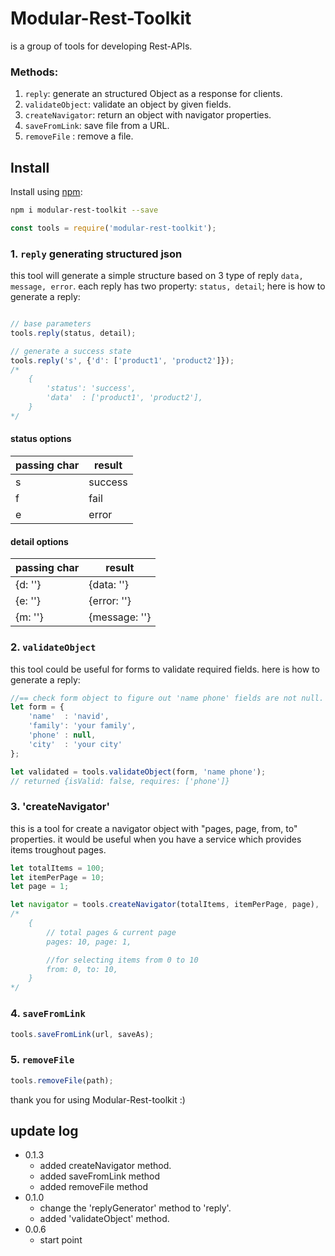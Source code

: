 # Modular-Rest-Toolkit
is a group of tools for developing Rest-APIs. 


### Methods:
1. `reply`: generate an structured Object as a response for clients.
2. `validateObject`: validate an object by given fields.
3. `createNavigator`: return an object with navigator properties.
4. `saveFromLink`: save file from a URL.
5. `removeFile` : remove a file.

## Install 

Install using [npm](https://www.npmjs.com/package/modular-rest):

```sh
npm i modular-rest-toolkit --save
```
```js
const tools = require('modular-rest-toolkit');
```

### 1. `reply` generating structured json
this tool will generate a simple structure based on 3 type of reply `data, message, error`. each reply has two property: `status, detail`;
here is how to generate a reply:
```js

// base parameters
tools.reply(status, detail);

// generate a success state
tools.reply('s', {'d': ['product1', 'product2']});
/*
    {
        'status': 'success',
        'data'  : ['product1', 'product2'],
    }
*/
```

#### status options
| passing char | result |
| ------------ | ------ |
| s | success |
| f | fail |
| e | error |

#### detail options
| passing char | result |
| ------------ | ------ |
| {d: ''} | {data: ''} |
| {e: ''} | {error: ''} |
| {m: ''} | {message: ''} |


### 2. `validateObject`
this tool could be useful for forms to validate required fields.
here is how to generate a reply:
```js
//== check form object to figure out 'name phone' fields are not null. ==
let form = {
    'name'  : 'navid',
    'family': 'your family',
    'phone' : null,
    'city'  : 'your city'
};

let validated = tools.validateObject(form, 'name phone');
// returned {isValid: false, requires: ['phone']}
```

### 3. 'createNavigator'
this is a tool for create a navigator object with "pages, page, from, to" properties. it would be useful when you have a service which provides items troughout pages.
```js
let totalItems = 100;
let itemPerPage = 10;
let page = 1;

let navigator = tools.createNavigator(totalItems, itemPerPage, page),
/* 
    {
        // total pages & current page
        pages: 10, page: 1,

        //for selecting items from 0 to 10
        from: 0, to: 10,
    }
*/
```
### 4. `saveFromLink`
```js
tools.saveFromLink(url, saveAs);
```

### 5. `removeFile`
```js
tools.removeFile(path);
```
thank you for using Modular-Rest-toolkit :)

## update log
- 0.1.3
    - added createNavigator method.
    - added saveFromLink method
    - added removeFile method
- 0.1.0
    - change the 'replyGenerator' method to 'reply'.
    - added 'validateObject' method.
- 0.0.6
    - start point
